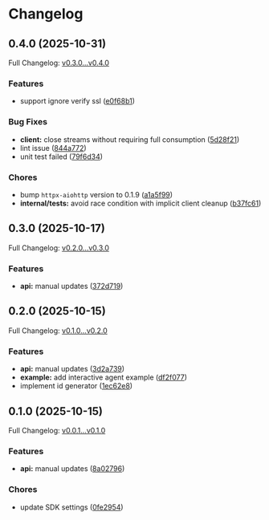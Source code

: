 # Changelog

## 0.4.0 (2025-10-31)

Full Changelog: [v0.3.0...v0.4.0](https://github.com/kaaass/opencode-sdk/compare/v0.3.0...v0.4.0)

### Features

* support ignore verify ssl ([e0f68b1](https://github.com/kaaass/opencode-sdk/commit/e0f68b105a5c4d3969a6a7decf61ead7c7f214ea))


### Bug Fixes

* **client:** close streams without requiring full consumption ([5d28f21](https://github.com/kaaass/opencode-sdk/commit/5d28f212e6e160a8dd4e63546504a32a7425bc13))
* lint issue ([844a772](https://github.com/kaaass/opencode-sdk/commit/844a772b2605df7892704b756bbf39b259e0d52c))
* unit test failed ([79f6d34](https://github.com/kaaass/opencode-sdk/commit/79f6d34cedce3154d65b5fff04b40338f873f927))


### Chores

* bump `httpx-aiohttp` version to 0.1.9 ([a1a5f99](https://github.com/kaaass/opencode-sdk/commit/a1a5f99195f371340242a5cadb1ef865b905960d))
* **internal/tests:** avoid race condition with implicit client cleanup ([b37fc61](https://github.com/kaaass/opencode-sdk/commit/b37fc6125dbff5992b3f3d67b3e9d3124b8f10a5))

## 0.3.0 (2025-10-17)

Full Changelog: [v0.2.0...v0.3.0](https://github.com/kaaass/opencode-sdk/compare/v0.2.0...v0.3.0)

### Features

* **api:** manual updates ([372d719](https://github.com/kaaass/opencode-sdk/commit/372d719511d90b2a942fcd8b7f8eb091dbec2538))

## 0.2.0 (2025-10-15)

Full Changelog: [v0.1.0...v0.2.0](https://github.com/kaaass/opencode-sdk/compare/v0.1.0...v0.2.0)

### Features

* **api:** manual updates ([3d2a739](https://github.com/kaaass/opencode-sdk/commit/3d2a739f17e9251ab088b57334d46c2fa75054e4))
* **example:** add interactive agent example ([df2f077](https://github.com/kaaass/opencode-sdk/commit/df2f0778dde311bcc050f0edb25c10150b9e34f4))
* implement id generator ([1ec62e8](https://github.com/kaaass/opencode-sdk/commit/1ec62e8808fd9b7d8c759c9fddf96fd27551ba91))

## 0.1.0 (2025-10-15)

Full Changelog: [v0.0.1...v0.1.0](https://github.com/kaaass/opencode-sdk/compare/v0.0.1...v0.1.0)

### Features

* **api:** manual updates ([8a02796](https://github.com/kaaass/opencode-sdk/commit/8a02796dcea8eeb6bcbbc4b6ffba98507f7f8b45))


### Chores

* update SDK settings ([0fe2954](https://github.com/kaaass/opencode-sdk/commit/0fe29544786d4daa5c412e531a42e8a34fc10311))
